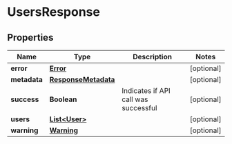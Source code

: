 

# UsersResponse


## Properties

| Name | Type | Description | Notes |
|------------ | ------------- | ------------- | -------------|
|**error** | [**Error**](Error.md) |  |  [optional] |
|**metadata** | [**ResponseMetadata**](ResponseMetadata.md) |  |  [optional] |
|**success** | **Boolean** | Indicates if API call was successful |  [optional] |
|**users** | [**List&lt;User&gt;**](User.md) |  |  [optional] |
|**warning** | [**Warning**](Warning.md) |  |  [optional] |



